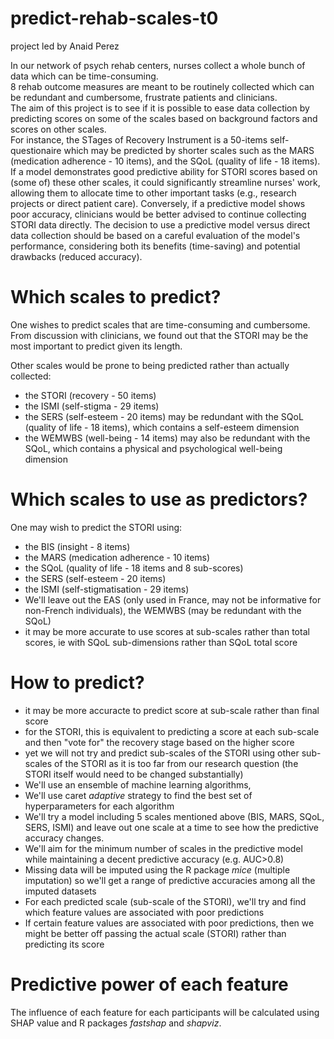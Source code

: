# predict-rehab-scales-t0
project led by Anaid Perez

In our network of psych rehab centers, nurses collect a whole bunch of data which can be time-consuming.   
8 rehab outcome measures are meant to be routinely collected which can be redundant and cumbersome, frustrate patients and clinicians.  
The aim of this project is to see if it is possible to ease data collection by predicting scores on some of the scales based on background factors and scores on other scales.  
For instance, the STages of Recovery Instrument is a 50-items self-questionaire which may be predicted by shorter scales such as the MARS (medication adherence - 10 items), and the SQoL (quality of life - 18 items). If a model demonstrates good predictive ability for STORI scores based on (some of) these other scales, it could significantly streamline nurses' work, allowing them to allocate time to other important tasks (e.g., research projects or direct patient care). Conversely, if a predictive model shows poor accuracy, clinicians would be better advised to continue collecting STORI data directly. The decision to use a predictive model versus direct data collection should be based on a careful evaluation of the model's performance, considering both its benefits (time-saving) and potential drawbacks (reduced accuracy).

# Which scales to predict?  
One wishes to predict scales that are time-consuming and cumbersome.  From discussion with clinicians, we found out that the STORI may be the most important to predict given its length.

Other scales would be prone to being predicted rather than actually collected:  
- the STORI (recovery - 50 items)
- the ISMI (self-stigma - 29 items)
- the SERS (self-esteem - 20 items) may be redundant with the SQoL (quality of life - 18 items), which contains a self-esteem dimension
- the WEMWBS (well-being - 14 items) may also be redundant with the SQoL, which contains a physical and psychological well-being dimension

# Which scales to use as predictors?  
One may wish to predict the STORI using:  
- the BIS (insight - 8 items)
- the MARS (medication adherence - 10 items)
- the SQoL (quality of life - 18 items and 8 sub-scores)
- the SERS (self-esteem - 20 items)
- the ISMI (self-stigmatisation - 29 items)
- We'll leave out the EAS (only used in France, may not be informative for non-French individuals), the WEMWBS (may be redundant with the SQoL)
- it may be more accurate to use scores at sub-scales rather than total scores, ie with SQoL sub-dimensions rather than SQoL total score
  
# How to predict?    
- it may be more accuracte to predict score at sub-scale rather than final score
- for the STORI, this is equivalent to predicting a score at each sub-scale and then "vote for" the recovery stage based on the higher score
- yet we will not try and predict sub-scales of the STORI using other sub-scales of the STORI as it is too far from our research question (the STORI itself would need to be changed substantially)
- We'll use an ensemble of machine learning algorithms,
- We'll use caret _adaptive_ strategy to find the best set of hyperparameters for each algorithm
- We'll try a model including 5 scales mentioned above (BIS, MARS, SQoL, SERS, ISMI) and leave out one scale at a time to see how the predictive accuracy changes.
- We'll aim for the minimum number of scales in the predictive model while maintaining a decent predictive accuracy (e.g. AUC>0.8)
- Missing data will be imputed using the R package _mice_ (multiple imputation) so we'll get a range of predictive accuracies among all the imputed datasets
- For each predicted scale (sub-scale of the STORI), we'll try and find which feature values are associated with poor predictions
- If certain feature values are associated with poor predictions, then we might be better off passing the actual scale (STORI) rather than predicting its score
 
# Predictive power of each feature  
The influence of each feature for each participants will be calculated using SHAP value and R packages _fastshap_ and _shapviz_.
